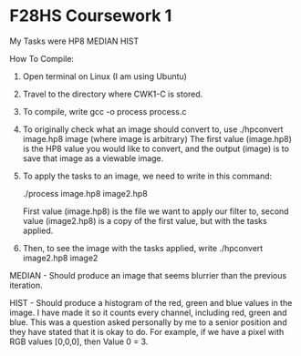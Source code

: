 # F28HS Coursework 1

My Tasks were HP8 MEDIAN HIST

How To Compile: 

1. Open terminal on Linux (I am using Ubuntu)

2. Travel to the directory where CWK1-C is stored.

3. To compile, write gcc -o process process.c 

4. To originally check what an image should convert to, use ./hpconvert image.hp8 image (where image is arbitrary)
   The first value (image.hp8) is the HP8 value you would like to convert, and the output (image) is to save that image as a viewable image.

5. To apply the tasks to an image, we need to write in this command: 

    ./process image.hp8 image2.hp8 

   First value (image.hp8) is the file we want to apply our filter to, second value (image2.hp8) is a copy of the first value, but with the tasks applied.

6. Then, to see the image with the tasks applied, write ./hpconvert image2.hp8 image2


MEDIAN - Should produce an image that seems blurrier than the previous iteration.

HIST - Should produce a histogram of the red, green and blue values in the image.
       I have made it so it counts every channel, including red, green and blue. This was a question asked personally by me to a senior position and they have stated that it is okay to do. For example, if we have a pixel with RGB values [0,0,0], then Value 0 = 3. 
